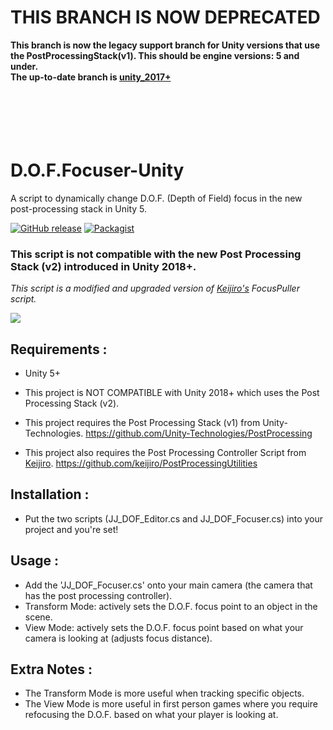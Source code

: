 # THIS BRANCH IS NOW DEPRECATED
<b>This branch is now the legacy support branch for Unity versions that use the PostProcessingStack(v1). This should be engine versions: 5 and under.</b>
<br>
<b>The up-to-date branch is [unity_2017+](https://github.com/DuckBoss/DOF-Focuser-Unity)</b>
<br>
<br>
<br>
<br>
<br>
<br>

# D.O.F.Focuser-Unity
A script to dynamically change D.O.F. (Depth of Field) focus in the new post-processing stack in Unity 5.

[![GitHub release](https://img.shields.io/badge/Build-1.0-brightgreen.svg)](https://github.com/DuckBoss/DOF-Focuser-Unity/releases/latest)
[![Packagist](https://img.shields.io/badge/License-MIT-blue.svg)](https://github.com/DuckBoss/DOF-Focuser-Unity/blob/master/LICENSE)


### This script is not compatible with the new Post Processing Stack (v2) introduced in Unity 2018+.


*This script is a modified and upgraded version of [Keijiro's](https://github.com/keijiro) FocusPuller script.*

![](https://cloud.githubusercontent.com/assets/20238115/25970432/a1ec968c-3666-11e7-9f7d-0c01469ef3a6.gif)

## Requirements :
- Unity 5+
- This project is NOT COMPATIBLE with Unity 2018+ which uses the Post Processing Stack (v2).
- This project requires the Post Processing Stack (v1) from Unity-Technologies.
  https://github.com/Unity-Technologies/PostProcessing
  
- This project also requires the Post Processing Controller Script from [Keijiro](https://github.com/keijiro).
  https://github.com/keijiro/PostProcessingUtilities

## Installation :
- Put the two scripts (JJ_DOF_Editor.cs and JJ_DOF_Focuser.cs) into your project and you're set!


## Usage :
- Add the 'JJ_DOF_Focuser.cs' onto your main camera (the camera that has the post processing controller).
- Transform Mode: actively sets the D.O.F. focus point to an object in the scene.
- View Mode: actively sets the D.O.F. focus point based on what your camera is looking at (adjusts focus distance).

## Extra Notes :
- The Transform Mode is more useful when tracking specific objects.
- The View Mode is more useful in first person games where you require refocusing the D.O.F. based on what your player is looking at.
